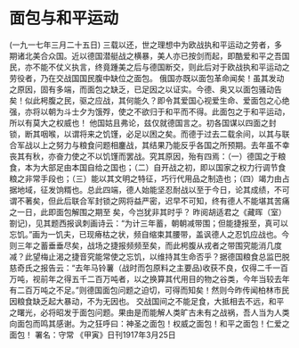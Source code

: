 # 面包与和平运动
(一九一七年三月二十五日)
三载以还，世之理想中为欧战执和平运动之劳者，多期诸北美合众国。近以德国潜艇战之横暴，美人亦已按剑而起，即酷爱和平之吾国民，亦不能不仗义执言，终竟踵美之后与德国断交，则此后对于欧战执和平运动之劳役者，乃在交战国国民腹中缺位之面包。
俄国亦既以面包革命闻矣！虽其发动之原因，固有多端，而面包之缺乏，已足因之以证实。今德、奥又以面包骚动告矣！似此枵腹之民，驱之应战，其何能久？即令其爱国心视爱生命、爱面包之心绝强，亦将以朝为斗士夕为饿殍，使之不欲归于和平而不得。此面包之于和平运动，所以有莫大之权威也！
他国姑且弗论，兹仅就德国言之。初各国谋以四面之封锁，断其咽喉，以谓将来之饥馑，必足以困之矣。而德于过去二载余间，以其与联合军战以上之努力与粮食问题相鏖战，其结果乃能反乎各国之所预期。去年虽不幸丧其有秋，亦奋力使之不以饥馑而罢战。究其原因，殆有四焉：（一）德国之于粮食，本为大部足由本国自给之国也；（二）自开战之初，即以国家之权力行调节食粮之非常手段也；（三）能以其文明之特征，巧行代用品之制造也；（四）竭力由占据地域，征发饷糈也。总此四端，德人始能坚忍耐战以至于今日，论其成绩，不可谓不著矣，但此后联合军封锁之网将益严密，迟早不可知，终有德人不能堪其苦痛之一日，此即面包解围之期至
矣，今岂犹非其时乎？
昨阅胡适君之《藏晖（室）劄记)，见其题西报讽刺画诗云：“为计三年蓄，朝朝减带围；但能捷报至，真可以忘饥。”画为一饥夫，已现瘠枯之状，频自缩束其腰带，盖讽德人之忍饥应战也。今则三年之蓄垂垂尽矣，战场之捷报频频至矣，而此枵腹从戎者之带围究能消几度减？此望梅止渴之捷音究能常使之忘饥，以维持其生命否乎？据德国粮食总监巴脱慈奇氏之报告云：“去年马铃薯（战时而包原料之主要品)收获不良，仅得二千一百万吨，视前年之得五千二百万吨者，以之换算其代用目的物之谷类，今年当较去年有二百万吨之不足。”则德国面包问题之迫切，可得而知矣！然则今昨传闻柏林市民因粮食缺乏起大暴动，不为无因也。
交战国间之不能足食，大抵相去不远，和平之曙光，必将昭发于面包问题。果由是而能解人类旷古未有之战祸，吾人当为人类向面包而鸣其感谢。为之狂呼曰：神圣之面包！权威之面包！和平之面包！仁爱之面包！
署名：守常
《甲寅》日刊1917年3月25日
